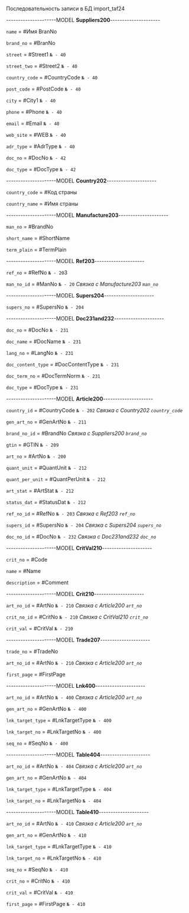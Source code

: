 
Последовательность записи в БД import_taf24

---------------------MODEL **Suppliers200**---------------------

`name` = #Имя BranNo

`brand_no` = #BranNo

`street` = #Street1 `№ - 40`

`street_two` = #Street2 `№ - 40`

`country_code` = #CountryCode `№ - 40`

`post_code` = #PostCode `№ - 40`

`city` = #City1 `№ - 40`

`phone` = #Phone `№ - 40`

`email` = #Email `№ - 40`

`web_site` = #WEB `№ - 40`

`adr_type` = #AdrType `№ - 40`

`doc_no` = #DocNo `№ - 42`

`doc_type` = #DocType `№ - 42`

---------------------MODEL **Country202**---------------------

`country_code` = #Код страны

`country_name` = #Имя страны

---------------------MODEL **Manufacture203**---------------------

`man_no` = #BrandNo

`short_name` = #ShortName

`term_plain` = #TermPlain

---------------------MODEL **Ref203**---------------------

`ref_no` = #RefNo `№ - 20`3

`man_no_id` = #ManNo `№ - 20` _Связка с Manufacture203 `man_no`_

---------------------MODEL **Supers204**---------------------

`supers_no` = #SupersNo `№ - 204`

---------------------MODEL **Doc231and232**---------------------

`doc_no` = #DocNo `№ - 231`

`doc_name` = #DocName `№ - 231`

`lang_no` = #LangNo `№ - 231`

`doc_content_type` = #DocContentType `№ - 231`

`doc_term_no` = #DocTermNorm `№ - 231`

`doc_type` = #DocType `№ - 231`

---------------------MODEL **Article200**---------------------

`country_id` = #CountryCode `№ - 202` _Связка с Country202 `country_code`_

`gen_art_no` = #GenArtNo `№ - 211`

`brand_no_id` = #BrandNo _Связка с Suppliers200 `brand_no`_

`gtin` = #GTIN `№ - 209`

`art_no` = #ArtNo `№ - 200`

`quant_unit` = #QuantUnit `№ - 212`

`quant_per_unit` = #QuantPerUnit `№ - 212`

`art_stat` = #ArtStat `№ - 212`

`status_dat` = #StatusDat `№ - 212`

`ref_no_id` = #RefNo `№ - 203` _Связка с Ref203 `ref_no`_

`supers_id` = #SupersNo `№ - 204` _Связка с Supers204 `supers_no`_

`doc_no_id` = #DocNo `№ - 232` _Связка с Doc231and232 `doc_no`_

---------------------MODEL **CritVal210**---------------------

`crit_no` = #Code

`name` = #Name

`description` = #Comment

---------------------MODEL **Crit210**---------------------

`art_no_id` = #ArtNo `№ - 210` _Связка с Article200 `art_no`_

`crit_no_id` = #CritNo `№ - 210` _Связка с CritVal210 `crit_no`_

`crit_val` = #CritVal `№ - 210`

---------------------MODEL **Trade207**---------------------

`trade_no` = #TradeNo

`art_no_id` = #ArtNo `№ - 210` _Связка с Article200 `art_no`_

`first_page` = #FirstPage

---------------------MODEL **Lnk400**---------------------

`art_no_id` = #ArtNo `№ - 400` _Связка с Article200 `art_no`_

`gen_art_no` = #GenArtNo `№ - 400`

`lnk_target_type` = #LnkTargetType `№ - 400`

`lnk_target_no` = #LnkTargetNo `№ - 400`

`seq_no` = #SeqNo `№ - 400`

---------------------MODEL **Table404**---------------------

`art_no_id` = #ArtNo `№ - 404` _Связка с Article200 `art_no`_

`gen_art_no` = #GenArtNo `№ - 404`

`lnk_target_type` = #LnkTargetType `№ - 404`

`lnk_target_no` = #LnkTargetNo `№ - 404`

---------------------MODEL **Table410**---------------------

`art_no_id` = #ArtNo `№ - 410` _Связка с Article200 `art_no`_

`gen_art_no` = #GenArtNo `№ - 410`

`lnk_target_type` = #LnkTargetType `№ - 410`

`lnk_target_no` = #LnkTargetNo `№ - 410`

`seq_no` = #SeqNo `№ - 410`

`crit_no` = #CritNo `№ - 410`

`crit_val` = #CritVal `№ - 410`

`first_page` = #FirstPage `№ - 410`
